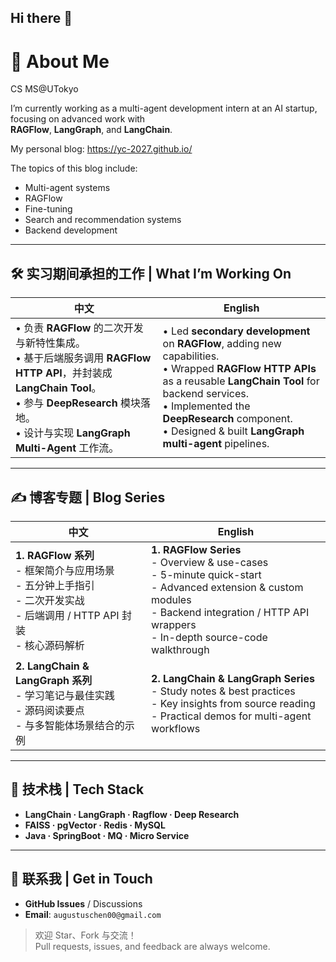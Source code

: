## Hi there 👋

<!--
**Omari-00/Omari-00** is a ✨ _special_ ✨ repository because its `README.md` (this file) appears on your GitHub profile.

Here are some ideas to get you started:

- 🔭 I’m currently working on ...
- 🌱 I’m currently learning ...
- 👯 I’m looking to collaborate on ...
- 🤔 I’m looking for help with ...
- 💬 Ask me about ...
- 📫 How to reach me: ...
- 😄 Pronouns: ...
- ⚡ Fun fact: ...
-->

<!-- README.md -->

# 🌟 About Me
CS MS@UTokyo

I’m currently working as a multi-agent development intern at an AI startup, focusing on advanced work with  
**RAGFlow**, **LangGraph**, and **LangChain**.

My personal blog: https://yc-2027.github.io/ 

The topics of this blog include:
* Multi-agent systems
* RAGFlow  
* Fine-tuning
* Search and recommendation systems
* Backend development

---

## 🛠️  实习期间承担的工作 | What I’m Working On

| 中文 | English |
| --- | --- |
| • 负责 **RAGFlow** 的二次开发与新特性集成。<br/>• 基于后端服务调用 **RAGFlow HTTP API**，并封装成 **LangChain Tool**。<br/>• 参与 **DeepResearch** 模块落地。<br/>• 设计与实现 **LangGraph Multi-Agent** 工作流。 | • Led **secondary development** on **RAGFlow**, adding new capabilities.<br/>• Wrapped **RAGFlow HTTP APIs** as a reusable **LangChain Tool** for backend services.<br/>• Implemented the **DeepResearch** component.<br/>• Designed & built **LangGraph multi-agent** pipelines. |

---

## ✍️ 博客专题 | Blog Series

| 中文 | English |
| --- | --- |
| **1. RAGFlow 系列**<br/>- 框架简介与应用场景<br/>- 五分钟上手指引<br/>- 二次开发实战<br/>- 后端调用 / HTTP API 封装<br/>- 核心源码解析 | **1. RAGFlow Series**<br/>- Overview & use-cases<br/>- 5-minute quick-start<br/>- Advanced extension & custom modules<br/>- Backend integration / HTTP API wrappers<br/>- In-depth source-code walkthrough |
| **2. LangChain & LangGraph 系列**<br/>- 学习笔记与最佳实践<br/>- 源码阅读要点<br/>- 与多智能体场景结合的示例 | **2. LangChain & LangGraph Series**<br/>- Study notes & best practices<br/>- Key insights from source reading<br/>- Practical demos for multi-agent workflows |

---

## 🚀 技术栈 | Tech Stack

- **LangChain · LangGraph · Ragflow · Deep Research**
- **FAISS · pgVector · Redis · MySQL**
- **Java · SpringBoot · MQ · Micro Service**

---

## 🤝 联系我 | Get in Touch
- **GitHub Issues** / Discussions  
- **Email**: `augustuschen00@gmail.com`

> 欢迎 Star、Fork 与交流！  
> Pull requests, issues, and feedback are always welcome.  
